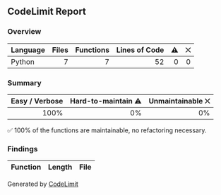 ## CodeLimit Report

### Overview
| **Language** | **Files** | **Functions** | **Lines of Code** | **⚠** | **⛌** |
| --- | ---: | ---: | ---: | ---: | ---: |
| Python | 7 | 7 | 52 | 0 | 0 |

### Summary
| **Easy / Verbose** | **Hard-to-maintain ⚠** | **Unmaintainable ⛌** |
| ---: | ---: | ---: |
| 100% | 0% | 0% |

✅ 100% of the functions are maintainable, no refactoring necessary.

### Findings
| **Function** | **Length** | **File** |
| --- | ---: | --- |

Generated by [CodeLimit](https://getcodelimit.github.io)
